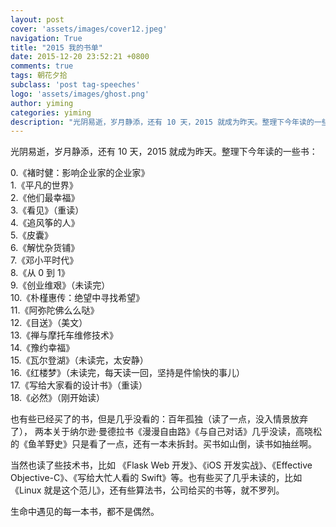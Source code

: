 ```yaml
---
layout: post
cover: 'assets/images/cover12.jpeg'
navigation: True
title: "2015 我的书单"
date: 2015-12-20 23:52:21 +0800
comments: true
tags: 朝花夕拾
subclass: 'post tag-speeches'
logo: 'assets/images/ghost.png'
author: yiming
categories: yiming
description: "光阴易逝，岁月静添，还有 10 天，2015 就成为昨天。整理下今年读的一些书 ..."
---
```


光阴易逝，岁月静添，还有 10 天，2015 就成为昨天。整理下今年读的一些书：

0.《褚时健：影响企业家的企业家》    
1.《平凡的世界》  
2.《他们最幸福》  
3.《看见》（重读）  
4.《追风筝的人》  
5.《皮囊》  
6.《解忧杂货铺》  
7.《邓小平时代》  
8.《从 0 到 1》  
9.《创业维艰》（未读完）  
10.《朴槿惠传：绝望中寻找希望》      
11.《阿弥陀佛么么哒》  
12.《目送》（美文）  
13.《禅与摩托车维修技术》  
14.《豫约幸福》  
15.《瓦尔登湖》（未读完，太安静）  
16.《红楼梦》（未读完，每天读一回，坚持是件愉快的事儿）  
17.《写给大家看的设计书》（重读）  
18.《必然》（刚开始读）  

也有些已经买了的书，但是几乎没看的：百年孤独（读了一点，没入情景放弃了）， 
两本关于纳尔逊·曼德拉书《漫漫自由路》《与自己对话》几乎没读，高晓松的《鱼羊野史》只是看了一点，还有一本未拆封。买书如山倒，读书如抽丝啊。  

当然也读了些技术书，比如 《Flask Web 开发》、《iOS 开发实战》、《Effective Objective-C》、《写给大忙人看的 Swift》等。也有些买了几乎未读的，比如《Linux 就是这个范儿》，还有些算法书，公司给买的书等，就不罗列。

生命中遇见的每一本书，都不是偶然。

